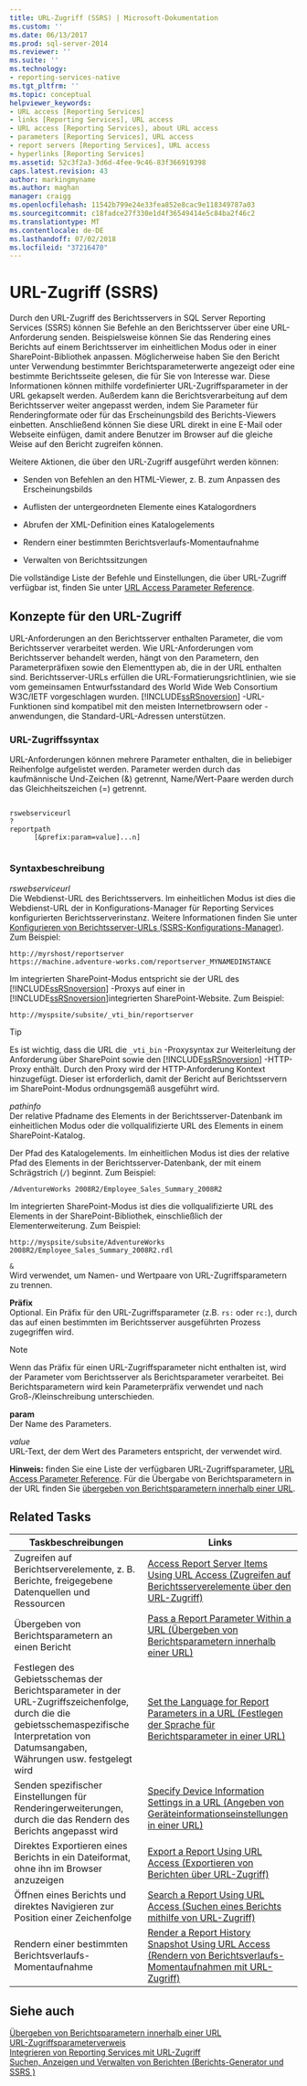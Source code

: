 ```yaml
---
title: URL-Zugriff (SSRS) | Microsoft-Dokumentation
ms.custom: ''
ms.date: 06/13/2017
ms.prod: sql-server-2014
ms.reviewer: ''
ms.suite: ''
ms.technology:
- reporting-services-native
ms.tgt_pltfrm: ''
ms.topic: conceptual
helpviewer_keywords:
- URL access [Reporting Services]
- links [Reporting Services], URL access
- URL access [Reporting Services], about URL access
- parameters [Reporting Services], URL access
- report servers [Reporting Services], URL access
- hyperlinks [Reporting Services]
ms.assetid: 52c3f2a3-3d6d-4fee-9c46-83f366919398
caps.latest.revision: 43
author: markingmyname
ms.author: maghan
manager: craigg
ms.openlocfilehash: 11542b799e24e33fea852e8cac9e118349787a03
ms.sourcegitcommit: c18fadce27f330e1d4f36549414e5c84ba2f46c2
ms.translationtype: MT
ms.contentlocale: de-DE
ms.lasthandoff: 07/02/2018
ms.locfileid: "37216470"
---
```

# <a name="url-access-ssrs"></a>URL-Zugriff (SSRS)
  Durch den URL-Zugriff des Berichtsservers in SQL Server Reporting Services (SSRS) können Sie Befehle an den Berichtsserver über eine URL-Anforderung senden. Beispielsweise können Sie das Rendering eines Berichts auf einem Berichtsserver im einheitlichen Modus oder in einer SharePoint-Bibliothek anpassen. Möglicherweise haben Sie den Bericht unter Verwendung bestimmter Berichtsparameterwerte angezeigt oder eine bestimmte Berichtsseite gelesen, die für Sie von Interesse war. Diese Informationen können mithilfe vordefinierter URL-Zugriffsparameter in der URL gekapselt werden. Außerdem kann die Berichtsverarbeitung auf dem Berichtsserver weiter angepasst werden, indem Sie Parameter für Renderingformate oder für das Erscheinungsbild des Berichts-Viewers einbetten. Anschließend können Sie diese URL direkt in eine E-Mail oder Webseite einfügen, damit andere Benutzer im Browser auf die gleiche Weise auf den Bericht zugreifen können.  
  
 Weitere Aktionen, die über den URL-Zugriff ausgeführt werden können:  
  
-   Senden von Befehlen an den HTML-Viewer, z. B. zum Anpassen des Erscheinungsbilds  
  
-   Auflisten der untergeordneten Elemente eines Katalogordners  
  
-   Abrufen der XML-Definition eines Katalogelements  
  
-   Rendern einer bestimmten Berichtsverlaufs-Momentaufnahme  
  
-   Verwalten von Berichtssitzungen  
  
 Die vollständige Liste der Befehle und Einstellungen, die über URL-Zugriff verfügbar ist, finden Sie unter [URL Access Parameter Reference](url-access-parameter-reference.md).  
  
## <a name="url-access-concepts"></a>Konzepte für den URL-Zugriff  
 URL-Anforderungen an den Berichtsserver enthalten Parameter, die vom Berichtsserver verarbeitet werden. Wie URL-Anforderungen vom Berichtsserver behandelt werden, hängt von den Parametern, den Parameterpräfixen sowie den Elementtypen ab, die in der URL enthalten sind. Berichtsserver-URLs erfüllen die URL-Formatierungsrichtlinien, wie sie vom gemeinsamen Entwurfsstandard des World Wide Web Consortium W3C/IETF vorgeschlagen wurden. [!INCLUDE[ssRSnoversion](../includes/ssrsnoversion-md.md)] -URL-Funktionen sind kompatibel mit den meisten Internetbrowsern oder -anwendungen, die Standard-URL-Adressen unterstützen.  
  
### <a name="url-access-syntax"></a>URL-Zugriffssyntax  
 URL-Anforderungen können mehrere Parameter enthalten, die in beliebiger Reihenfolge aufgelistet werden. Parameter werden durch das kaufmännische Und-Zeichen (&) getrennt, Name/Wert-Paare werden durch das Gleichheitszeichen (=) getrennt.  
  
```  
  
rswebserviceurl  
?  
reportpath  
      [&prefix:param=value]...n]  
  
```  
  
### <a name="syntax-description"></a>Syntaxbeschreibung  
 *rswebserviceurl*  
 Die Webdienst-URL des Berichtsservers. Im einheitlichen Modus ist dies die Webdienst-URL der in Konfigurations-Manager für Reporting Services konfigurierten Berichtsserverinstanz. Weitere Informationen finden Sie unter [Konfigurieren von Berichtsserver-URLs (SSRS-Konfigurations-Manager)](install-windows/configure-report-server-urls-ssrs-configuration-manager.md). Zum Beispiel:  
  
```  
http://myrshost/reportserver  
https://machine.adventure-works.com/reportserver_MYNAMEDINSTANCE  
```  
  
 Im integrierten SharePoint-Modus entspricht sie der URL des [!INCLUDE[ssRSnoversion](../includes/ssrsnoversion-md.md)] -Proxys auf einer in [!INCLUDE[ssRSnoversion](../includes/ssrsnoversion-md.md)]integrierten SharePoint-Website. Zum Beispiel:  
  
```  
http://myspsite/subsite/_vti_bin/reportserver  
```  
  
> [!TIP]  
>  Es ist wichtig, dass die URL die `_vti_bin` -Proxysyntax zur Weiterleitung der Anforderung über SharePoint sowie den [!INCLUDE[ssRSnoversion](../includes/ssrsnoversion-md.md)] -HTTP-Proxy enthält. Durch den Proxy wird der HTTP-Anforderung Kontext hinzugefügt. Dieser ist erforderlich, damit der Bericht auf Berichtsservern im SharePoint-Modus ordnungsgemäß ausgeführt wird.  
  
 *pathinfo*  
 Der relative Pfadname des Elements in der Berichtsserver-Datenbank im einheitlichen Modus oder die vollqualifizierte URL des Elements in einem SharePoint-Katalog.  
  
 Der Pfad des Katalogelements. Im einheitlichen Modus ist dies der relative Pfad des Elements in der Berichtsserver-Datenbank, der mit einem Schrägstrich (`/`) beginnt. Zum Beispiel:  
  
```  
/AdventureWorks 2008R2/Employee_Sales_Summary_2008R2  
```  
  
 Im integrierten SharePoint-Modus ist dies die vollqualifizierte URL des Elements in der SharePoint-Bibliothek, einschließlich der Elementerweiterung. Zum Beispiel:  
  
```  
http://myspsite/subsite/AdventureWorks 2008R2/Employee_Sales_Summary_2008R2.rdl  
```  
  
 `&`  
 Wird verwendet, um Namen- und Wertpaare von URL-Zugriffsparametern zu trennen.  
  
 **Präfix**  
 Optional. Ein Präfix für den URL-Zugriffsparameter (z.B. `rs:` oder `rc:`), durch das auf einen bestimmten im Berichtsserver ausgeführten Prozess zugegriffen wird.  
  
> [!NOTE]  
>  Wenn das Präfix für einen URL-Zugriffsparameter nicht enthalten ist, wird der Parameter vom Berichtsserver als Berichtsparameter verarbeitet. Bei Berichtsparametern wird kein Parameterpräfix verwendet und nach Groß-/Kleinschreibung unterschieden.  
  
 **param**  
 Der Name des Parameters.  
  
 *value*  
 URL-Text, der dem Wert des Parameters entspricht, der verwendet wird.  
  
 **Hinweis:** finden Sie eine Liste der verfügbaren URL-Zugriffsparameter, [URL Access Parameter Reference](url-access-parameter-reference.md). Für die Übergabe von Berichtsparametern in der URL finden Sie [übergeben von Berichtsparametern innerhalb einer URL](pass-a-report-parameter-within-a-url.md).  
  
## <a name="related-tasks"></a>Related Tasks  
  
|Taskbeschreibungen|Links|  
|-----------------------|-----------|  
|Zugreifen auf Berichtserverelemente, z. B. Berichte, freigegebene Datenquellen und Ressourcen|[Access Report Server Items Using URL Access (Zugreifen auf Berichtsserverelemente über den URL-Zugriff)](access-report-server-items-using-url-access.md)|  
|Übergeben von Berichtsparametern an einen Bericht|[Pass a Report Parameter Within a URL (Übergeben von Berichtsparametern innerhalb einer URL)](pass-a-report-parameter-within-a-url.md)|  
|Festlegen des Gebietsschemas der Berichtsparameter in der URL-Zugriffszeichenfolge, durch die die gebietsschemaspezifische Interpretation von Datumsangaben, Währungen usw. festgelegt wird|[Set the Language for Report Parameters in a URL (Festlegen der Sprache für Berichtsparameter in einer URL)](set-the-language-for-report-parameters-in-a-url.md)|  
|Senden spezifischer Einstellungen für Renderingerweiterungen, durch die das Rendern des Berichts angepasst wird|[Specify Device Information Settings in a URL (Angeben von Geräteinformationseinstellungen in einer URL)](specify-device-information-settings-in-a-url.md)|  
|Direktes Exportieren eines Berichts in ein Dateiformat, ohne ihn im Browser anzuzeigen|[Export a Report Using URL Access (Exportieren von Berichten über URL-Zugriff)](export-a-report-using-url-access.md)|  
|Öffnen eines Berichts und direktes Navigieren zur Position einer Zeichenfolge|[Search a Report Using URL Access (Suchen eines Berichts mithilfe von URL-Zugriff)](search-a-report-using-url-access.md)|  
|Rendern einer bestimmten Berichtsverlaufs-Momentaufnahme|[Render a Report History Snapshot Using URL Access (Rendern von Berichtsverlaufs-Momentaufnahmen mit URL-Zugriff)](render-a-report-history-snapshot-using-url-access.md)|  
  
## <a name="see-also"></a>Siehe auch  
 [Übergeben von Berichtsparametern innerhalb einer URL](pass-a-report-parameter-within-a-url.md)   
 [URL-Zugriffsparameterverweis](url-access-parameter-reference.md)   
 [Integrieren von Reporting Services mit URL-Zugriff](application-integration/integrating-reporting-services-using-url-access.md)   
 [Suchen, Anzeigen und Verwalten von Berichten (Berichts-Generator und SSRS )](report-builder/finding-viewing-and-managing-reports-report-builder-and-ssrs.md)  
  
  
